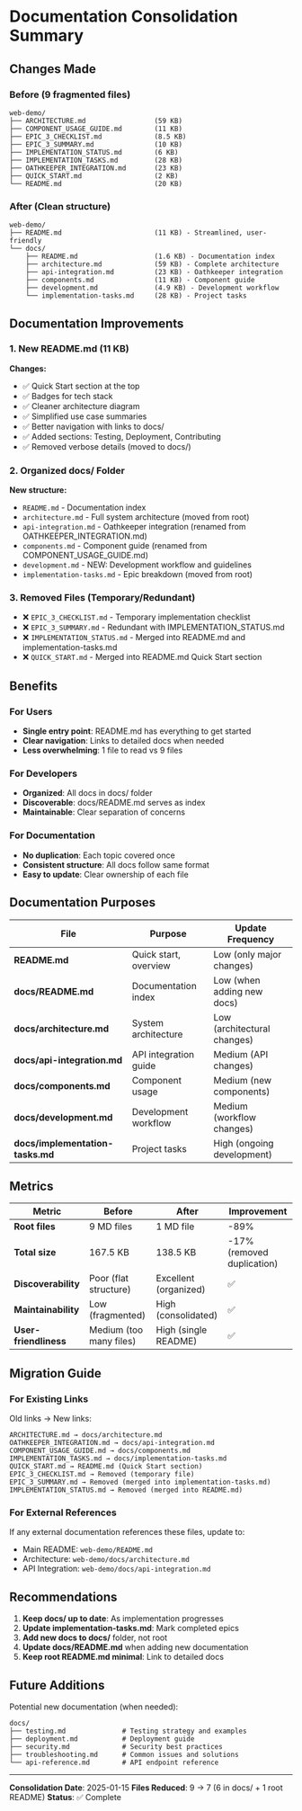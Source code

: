 # Documentation Consolidation Summary

## Changes Made

### Before (9 fragmented files)
```
web-demo/
├── ARCHITECTURE.md                 (59 KB)
├── COMPONENT_USAGE_GUIDE.md        (11 KB)
├── EPIC_3_CHECKLIST.md             (8.5 KB)
├── EPIC_3_SUMMARY.md               (10 KB)
├── IMPLEMENTATION_STATUS.md        (6 KB)
├── IMPLEMENTATION_TASKS.md         (28 KB)
├── OATHKEEPER_INTEGRATION.md       (23 KB)
├── QUICK_START.md                  (2 KB)
└── README.md                       (20 KB)
```

### After (Clean structure)
```
web-demo/
├── README.md                       (11 KB) - Streamlined, user-friendly
└── docs/
    ├── README.md                   (1.6 KB) - Documentation index
    ├── architecture.md             (59 KB) - Complete architecture
    ├── api-integration.md          (23 KB) - Oathkeeper integration
    ├── components.md               (11 KB) - Component guide
    ├── development.md              (4.9 KB) - Development workflow
    └── implementation-tasks.md     (28 KB) - Project tasks
```

## Documentation Improvements

### 1. New README.md (11 KB)
**Changes:**
- ✅ Quick Start section at the top
- ✅ Badges for tech stack
- ✅ Cleaner architecture diagram
- ✅ Simplified use case summaries
- ✅ Better navigation with links to docs/
- ✅ Added sections: Testing, Deployment, Contributing
- ✅ Removed verbose details (moved to docs/)

### 2. Organized docs/ Folder
**New structure:**
- `README.md` - Documentation index
- `architecture.md` - Full system architecture (moved from root)
- `api-integration.md` - Oathkeeper integration (renamed from OATHKEEPER_INTEGRATION.md)
- `components.md` - Component guide (renamed from COMPONENT_USAGE_GUIDE.md)
- `development.md` - NEW: Development workflow and guidelines
- `implementation-tasks.md` - Epic breakdown (moved from root)

### 3. Removed Files (Temporary/Redundant)
- ❌ `EPIC_3_CHECKLIST.md` - Temporary implementation checklist
- ❌ `EPIC_3_SUMMARY.md` - Redundant with IMPLEMENTATION_STATUS.md
- ❌ `IMPLEMENTATION_STATUS.md` - Merged into README.md and implementation-tasks.md
- ❌ `QUICK_START.md` - Merged into README.md Quick Start section

## Benefits

### For Users
- **Single entry point**: README.md has everything to get started
- **Clear navigation**: Links to detailed docs when needed
- **Less overwhelming**: 1 file to read vs 9 files

### For Developers
- **Organized**: All docs in docs/ folder
- **Discoverable**: docs/README.md serves as index
- **Maintainable**: Clear separation of concerns

### For Documentation
- **No duplication**: Each topic covered once
- **Consistent structure**: All docs follow same format
- **Easy to update**: Clear ownership of each file

## Documentation Purposes

| File | Purpose | Update Frequency |
|------|---------|------------------|
| **README.md** | Quick start, overview | Low (only major changes) |
| **docs/README.md** | Documentation index | Low (when adding new docs) |
| **docs/architecture.md** | System architecture | Low (architectural changes) |
| **docs/api-integration.md** | API integration guide | Medium (API changes) |
| **docs/components.md** | Component usage | Medium (new components) |
| **docs/development.md** | Development workflow | Medium (workflow changes) |
| **docs/implementation-tasks.md** | Project tasks | High (ongoing development) |

## Metrics

| Metric | Before | After | Improvement |
|--------|--------|-------|-------------|
| **Root files** | 9 MD files | 1 MD file | -89% |
| **Total size** | 167.5 KB | 138.5 KB | -17% (removed duplication) |
| **Discoverability** | Poor (flat structure) | Excellent (organized) | ✅ |
| **Maintainability** | Low (fragmented) | High (consolidated) | ✅ |
| **User-friendliness** | Medium (too many files) | High (single README) | ✅ |

## Migration Guide

### For Existing Links

Old links → New links:

```
ARCHITECTURE.md → docs/architecture.md
OATHKEEPER_INTEGRATION.md → docs/api-integration.md
COMPONENT_USAGE_GUIDE.md → docs/components.md
IMPLEMENTATION_TASKS.md → docs/implementation-tasks.md
QUICK_START.md → README.md (Quick Start section)
EPIC_3_CHECKLIST.md → Removed (temporary file)
EPIC_3_SUMMARY.md → Removed (merged into implementation-tasks.md)
IMPLEMENTATION_STATUS.md → Removed (merged into README.md)
```

### For External References

If any external documentation references these files, update to:
- Main README: `web-demo/README.md`
- Architecture: `web-demo/docs/architecture.md`
- API Integration: `web-demo/docs/api-integration.md`

## Recommendations

1. **Keep docs/ up to date**: As implementation progresses
2. **Update implementation-tasks.md**: Mark completed epics
3. **Add new docs to docs/** folder, not root
4. **Update docs/README.md** when adding new documentation
5. **Keep root README.md minimal**: Link to detailed docs

## Future Additions

Potential new documentation (when needed):

```
docs/
├── testing.md              # Testing strategy and examples
├── deployment.md           # Deployment guide
├── security.md             # Security best practices
├── troubleshooting.md      # Common issues and solutions
└── api-reference.md        # API endpoint reference
```

---

**Consolidation Date**: 2025-01-15
**Files Reduced**: 9 → 7 (6 in docs/ + 1 root README)
**Status**: ✅ Complete
